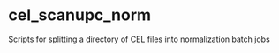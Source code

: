 cel_scanupc_norm
================

Scripts for splitting a directory of CEL files into normalization batch jobs
